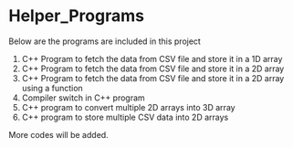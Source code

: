 # Helper_Programs

Below are the programs are included in this project

1.  C++ Program to fetch the data from CSV file and store it in a 1D array
2.  C++ Program to fetch the data from CSV file and store it in a 2D array
3.  C++ Program to fetch the data from CSV file and store it in a 2D array using a function
4.  Compiler switch in C++ program
5.  C++ program to convert multiple 2D arrays into 3D array
6.  C++ program to store multiple CSV data into 2D arrays

More codes will be added.
